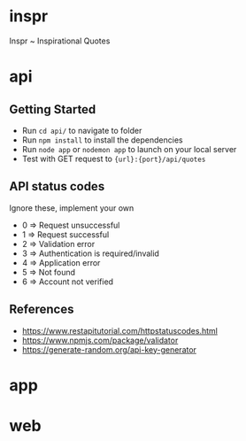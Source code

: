 # inspr

Inspr ~ Inspirational Quotes

# api

## Getting Started

- Run `cd api/` to navigate to folder
- Run `npm install` to install the dependencies
- Run `node app` or `nodemon app` to launch on your local server
- Test with GET request to `{url}:{port}/api/quotes`

## API status codes

Ignore these, implement your own

- 0 => Request unsuccessful
- 1 => Request successful
- 2 => Validation error
- 3 => Authentication is required/invalid
- 4 => Application error
- 5 => Not found
- 6 => Account not verified

## References

- https://www.restapitutorial.com/httpstatuscodes.html
- https://www.npmjs.com/package/validator
- https://generate-random.org/api-key-generator

# app

# web
